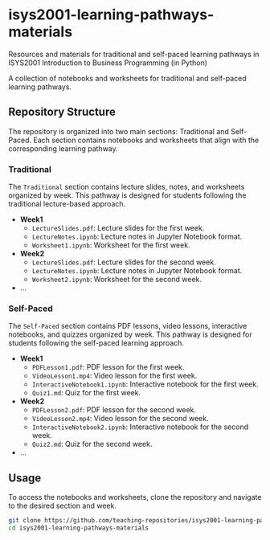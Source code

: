 # isys2001-learning-pathways-materials
Resources and materials for traditional and self-paced learning pathways in ISYS2001 Introduction to Business Programming (in Python)

A collection of notebooks and worksheets for traditional and self-paced learning pathways.

## Repository Structure

The repository is organized into two main sections: Traditional and Self-Paced. Each section contains notebooks and worksheets that align with the corresponding learning pathway.

### Traditional

The `Traditional` section contains lecture slides, notes, and worksheets organized by week. This pathway is designed for students following the traditional lecture-based approach.

- **Week1**
  - `LectureSlides.pdf`: Lecture slides for the first week.
  - `LectureNotes.ipynb`: Lecture notes in Jupyter Notebook format.
  - `Worksheet1.ipynb`: Worksheet for the first week.
- **Week2**
  - `LectureSlides.pdf`: Lecture slides for the second week.
  - `LectureNotes.ipynb`: Lecture notes in Jupyter Notebook format.
  - `Worksheet2.ipynb`: Worksheet for the second week.
- ...

### Self-Paced

The `Self-Paced` section contains PDF lessons, video lessons, interactive notebooks, and quizzes organized by week. This pathway is designed for students following the self-paced learning approach.

- **Week1**
  - `PDFLesson1.pdf`: PDF lesson for the first week.
  - `VideoLesson1.mp4`: Video lesson for the first week.
  - `InteractiveNotebook1.ipynb`: Interactive notebook for the first week.
  - `Quiz1.md`: Quiz for the first week.
- **Week2**
  - `PDFLesson2.pdf`: PDF lesson for the second week.
  - `VideoLesson2.mp4`: Video lesson for the second week.
  - `InteractiveNotebook2.ipynb`: Interactive notebook for the second week.
  - `Quiz2.md`: Quiz for the second week.
- ...

## Usage

To access the notebooks and worksheets, clone the repository and navigate to the desired section and week.

```bash
git clone https://github.com/teaching-repositories/isys2001-learning-pathways-materials.git
cd isys2001-learning-pathways-materials

